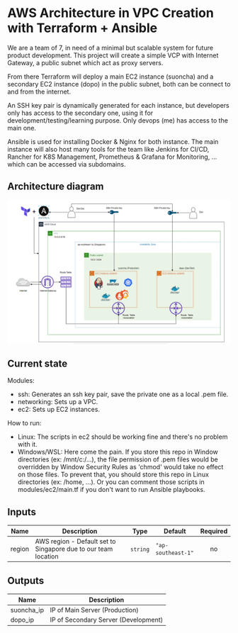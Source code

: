 # AWS Architecture in VPC Creation with Terraform + Ansible
We are a team of 7, in need of a minimal but scalable system for future product development. This project will create a simple VCP with Internet Gateway, a public subnet which act as proxy servers.

From there Terraform will deploy a main EC2 instance (suoncha) and a secondary EC2 instance (dopo) in the public subnet, both can be connect to and from the internet. 

An SSH key pair is dynamically generated for each instance, but developers only has access to the secondary one, using it for development/testing/learning purpose. Only devops (me) has access to the main one.

Ansible is used for installing Docker & Nginx for both instance. The main instance will also host many tools for the team like Jenkins for CI/CD, Rancher for K8S Management, Prometheus & Grafana for Monitoring, ... which can be accessed via subdomains.

## Architecture diagram

![Diagram](img/system-diagram.png)

## Current state

Modules:

- ssh: Generates an ssh key pair, save the private one as a local .pem file.
- networking: Sets up a VPC.
- ec2: Sets up EC2 instances.

How to run:

- Linux: The scripts in ec2 should be working fine and there's no problem with it.
- Windows/WSL: Here come the pain. If you store this repo in Window directories (ex: /mnt/c:/...), the file permission of .pem files would be overridden by Window Security Rules as 'chmod' would take no effect on those files. To prevent that, you should store this repo in Linux directories (ex: /home, ...). Or you can comment those scripts in modules/ec2/main.tf if you don't want to run Ansible playbooks.

## Inputs

| Name | Description | Type | Default | Required |
|------|-------------|------|---------|:--------:|
| region | AWS region - Default set to Singapore due to our team location  | `string` | `"ap-southeast-1"` | no |

## Outputs

| Name | Description |
|------|-------------|
| suoncha\_ip | IP of Main Server (Production) |
| dopo\_ip | IP of Secondary Server (Development) |
